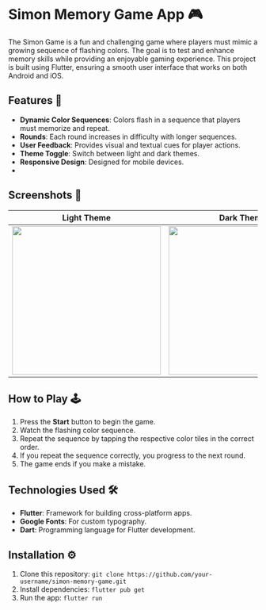 # Simon Memory Game App 🎮

The Simon Game is a fun and challenging game where players must mimic a growing sequence of flashing colors. The goal is to test and enhance memory skills while providing an enjoyable gaming experience. This project is built using Flutter, ensuring a smooth user interface that works on both Android and iOS.

## Features 🌟
- **Dynamic Color Sequences**: Colors flash in a sequence that players must memorize and repeat.
- **Rounds**: Each round increases in difficulty with longer sequences.
- **User Feedback**: Provides visual and textual cues for player actions.
- **Theme Toggle**: Switch between light and dark themes.
- **Responsive Design**: Designed for mobile devices.
- 
## Screenshots 📸
| Light Theme | Dark Theme | In game |
|-------------|------------|---------|
| <img src="https://github.com/user-attachments/assets/a7e8e334-bd4e-4466-84a7-9aa43a5a0860" width="300px"/>| <img src="https://github.com/user-attachments/assets/8d46c7cf-ac64-4e1c-8774-c0c99c6281d9" width="300px"/> | <img src="https://github.com/user-attachments/assets/57e9d9e4-cf3e-4013-8c49-5a49f5bd2040" width="300px"/>



## How to Play 🕹️
1. Press the **Start** button to begin the game.
2. Watch the flashing color sequence.
3. Repeat the sequence by tapping the respective color tiles in the correct order.
4. If you repeat the sequence correctly, you progress to the next round.
5. The game ends if you make a mistake.

## Technologies Used 🛠️
- **Flutter**: Framework for building cross-platform apps.
- **Google Fonts**: For custom typography.
- **Dart**: Programming language for Flutter development.

## Installation ⚙️
1. Clone this repository:
   ```git clone https://github.com/your-username/simon-memory-game.git```
2. Install dependencies:
   ```flutter pub get```
3. Run the app: ```flutter run```
